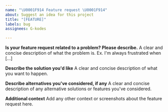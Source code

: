 ```yaml
---
name: "\U0001F914 Feature request \U0001F914"
about: Suggest an idea for this project
title: "[FEATURE]"
labels: bug
assignees: G-kodes

---
```


**Is your feature request related to a problem? Please describe.**
A clear and concise description of what the problem is. Ex. I'm always frustrated when [...]

**Describe the solution you'd like**
A clear and concise description of what you want to happen.

**Describe alternatives you've considered, if any**
A clear and concise description of any alternative solutions or features you've considered.

**Additional context**
Add any other context or screenshots about the feature request here.
